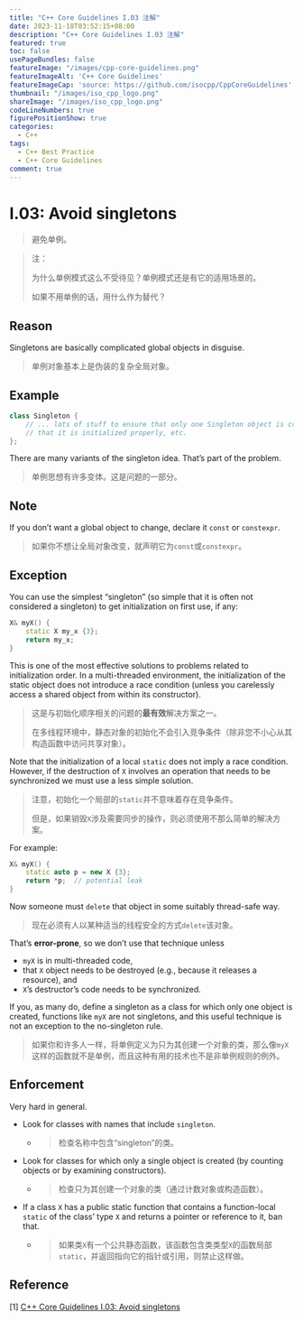 ```yaml
---
title: "C++ Core Guidelines I.03 注解"
date: 2023-11-18T03:52:15+08:00
description: "C++ Core Guidelines I.03 注解"
featured: true
toc: false
usePageBundles: false
featureImage: "/images/cpp-core-guidelines.png"
featureImageAlt: 'C++ Core Guidelines'
featureImageCap: 'source: https://github.com/isocpp/CppCoreGuidelines'
thumbnail: "/images/iso_cpp_logo.png"
shareImage: "/images/iso_cpp_logo.png"
codeLineNumbers: true
figurePositionShow: true
categories:
  - C++
tags:
  - C++ Best Practice
  - C++ Core Guidelines
comment: true
---
```


# I.03: Avoid singletons

>避免单例。

> 注：
>
> 为什么单例模式这么不受待见？单例模式还是有它的适用场景的。
>
> 如果不用单例的话，用什么作为替代？

## Reason

Singletons are basically complicated global objects in disguise.

>单例对象基本上是伪装的复杂全局对象。

## Example

```c++
class Singleton {
    // ... lots of stuff to ensure that only one Singleton object is created,
    // that it is initialized properly, etc.
};
```

There are many variants of the singleton idea. That’s part of the problem.

>单例思想有许多变体。这是问题的一部分。

## Note

If you don’t want a global object to change, declare it `const` or `constexpr`.

>如果你不想让全局对象改变，就声明它为`const`或`constexpr`。

## Exception

You can use the simplest “singleton” (so simple that it is often not considered a singleton) to get initialization on first use, if any:

```c++
X& myX() {
    static X my_x {3};
    return my_x;
}
```

This is one of the most effective solutions to problems related to initialization order. In a multi-threaded environment, the initialization of the static object does not introduce a race condition (unless you carelessly access a shared object from within its constructor).

>这是与初始化顺序相关的问题的**最有效**解决方案之一。
>
>在多线程环境中，静态对象的初始化不会引入竞争条件（除非您不小心从其构造函数中访问共享对象）。

Note that the initialization of a local `static` does not imply a race condition. However, if the destruction of `X` involves an operation that needs to be synchronized we must use a less simple solution.

> 注意，初始化一个局部的`static`并不意味着存在竞争条件。
>
> 但是，如果销毁`X`涉及需要同步的操作，则必须使用不那么简单的解决方案。

For example:

```c++
X& myX() {
    static auto p = new X {3};
    return *p;  // potential leak
}
```

Now someone must `delete` that object in some suitably thread-safe way.

>现在必须有人以某种适当的线程安全的方式`delete`该对象。

That’s **error-prone**, so we don’t use that technique unless

- `myX` is in multi-threaded code,
- that `X` object needs to be destroyed (e.g., because it releases a resource), and
- `X`’s destructor’s code needs to be synchronized.

If you, as many do, define a singleton as a class for which only one object is created, functions like `myX` are not singletons, and this useful technique is not an exception to the no-singleton rule.

>如果你和许多人一样，将单例定义为只为其创建一个对象的类，那么像`myX`这样的函数就不是单例，而且这种有用的技术也不是非单例规则的例外。

## Enforcement

Very hard in general.

- Look for classes with names that include `singleton`.

  - > 检查名称中包含“singleton”的类。

- Look for classes for which only a single object is created (by counting objects or by examining constructors).

  - > 检查只为其创建一个对象的类（通过计数对象或构造函数）。

- If a class `X` has a public static function that contains a function-local `static` of the class’ type `X` and returns a pointer or reference to it, ban that.

  - > 如果类`X`有一个公共静态函数，该函数包含类类型`X`的函数局部`static`，并返回指向它的指针或引用，则禁止这样做。

## Reference

[1] [C++ Core Guidelines I.03: Avoid singletons](https://isocpp.github.io/CppCoreGuidelines/CppCoreGuidelines#i3-avoid-singletons)
